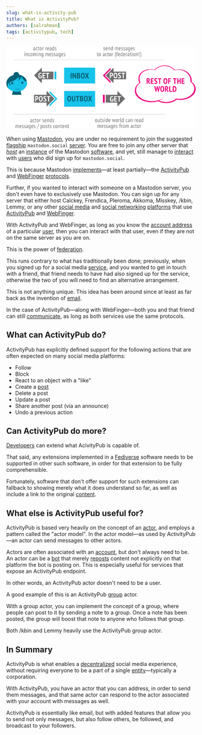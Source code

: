 ```yaml
---
slug: what-is-activity-pub
title: What is ActivityPub?
authors: [salrahman]
tags: [activitypub, tech]
---
```


![](ac-example.png)

When using [Mastodon](https://joinmastodon.org/), you are under no requirement to join the suggested [flagship](/docs/glossary/flagship) `mastodon.social` [server](/docs/glossary/server). You are free to join any other server that *[host](/docs/glossary/host)* an [instance](/docs/glossary/instance) of the Mastodon [software](/docs/glossary/software), and yet, still manage to [interact](/docs/glossary/interaction) with [users](/docs/glossary/user) who did sign up for `mastodon.social`.

This is because Mastodon [implements](/docs/glossary/implementation)—at least partially—the [ActivityPub](https://www.w3.org/TR/activitypub/#target=_blank) and [WebFinger](https://webfinger.net/#target=_blank) [protocols](/docs/glossary/protocol).

Further, if you wanted to interact with someone on a Mastodon server, you don't even have to exclusively use Mastodon. You can sign up for any server that either host Calckey, Frendica, Pleroma, Akkoma, Misskey, /kbin, Lemmy, or any other [social media](/docs/glossary/social-media) and [social networking](/docs/glossary/social-network) [platforms](/docs/glossary/platform) that use [ActivityPub](https://www.w3.org/TR/activitypub/#target=_blank) and [WebFinger](https://webfinger.net/#target=_blank).

With ActivityPub and WebFinger, as long as you know the [account address](/docs/specifications/account-address) of a particular [user](/docs/glossary/user), then you can interact with that user, even if they are not on the same server as you are on.

This is the power of [federation](/docs/glossary/federation).

This runs contrary to what has traditionally been done; previously, when you signed up for a social media [service](/docs/glossary/service), and you wanted to get in touch with a friend, that friend needs to have had also signed up for the service, otherwise the two of you will need to find an alternative arrangement.

This is not anything unique. This idea has been around since at least as far back as the invention of [email](/docs/glossary/email).

In the case of ActivityPub—along with WebFinger—both you and that friend can still [communicate](/docs/glossary/communication), as long as both services use the same protocols.

## What can ActivityPub do?

ActivityPub has explicitly defined support for the following actions that are often expected on many social media platforms:

- Follow
- Block
- React to an object with a "like"
- Create a [post](/docs/glossary/post)
- Delete a post
- Update a post
- Share another post (via an announce)
- Undo a previous action

## Can ActivityPub do more?

[Developers](/docs/glossary/software-developer) can extend what AcivityPub is capable of.

That said, any extensions implemented in a [Fediverse](/docs/glossary/fediverse) software needs to be supported in other such software, in order for that extension to be fully comprehensible.

Fortunately, software that don't offer support for such extensions can fallback to showing merely what it does understand so far, as well as include a link to the original [content](/docs/glossary/content).

## What else is ActivityPub useful for?

ActivityPub is based very heavily on the concept of an [actor](/docs/glossary/actor), and employs a pattern called the "actor model". In the actor model—as used by ActivityPub—an actor can send messages to other actors.

Actors are often associated with an [account](/docs/glossary/account), but don't always need to be. An actor can be a [bot](/docs/glossary/bot) that merely [reposts](/docs/glossary/repost) content not explicitly on that platform the bot is posting on. This is especially useful for services that expose an ActivityPub endpoint.

In other words, an ActivityPub actor doesn't need to be a user.

A good example of this is an ActivityPub [group](/docs/glossary/group) actor.

With a group actor, you can implement the concept of a group, where people can post to it by sending a note to a group. Once a note has been posted, the group will boost that note to anyone who follows that group.

Both /kbin and Lemmy heavily use the ActivityPub group actor.

## In Summary

ActivityPub is what enables a [decentralized](/docs/glossary/decentralization) social media experience, without requiring everyone to be a part of a single [entity](/docs/glossary/entity)—typically a corporation.

With ActivityPub, you have an actor that you can address, in order to send them messages, and that same actor can respond to the actor associated with your account with messages as well.

ActivityPub is essentially like email, but with added features that allow you to send not only messages, but also follow others, be followed, and broadcast to your followers.